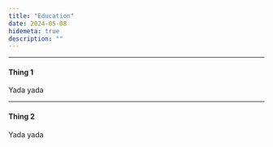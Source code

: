 ```yaml
---
title: "Education"
date: 2024-05-08
hidemeta: true
description: ""
---
```


--- 
#### Thing 1

Yada yada

---

#### Thing 2

Yada yada
